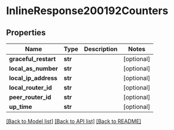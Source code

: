 # InlineResponse200192Counters

## Properties
Name | Type | Description | Notes
------------ | ------------- | ------------- | -------------
**graceful_restart** | **str** |  | [optional] 
**local_as_number** | **str** |  | [optional] 
**local_ip_address** | **str** |  | [optional] 
**local_router_id** | **str** |  | [optional] 
**peer_router_id** | **str** |  | [optional] 
**up_time** | **str** |  | [optional] 

[[Back to Model list]](../README.md#documentation-for-models) [[Back to API list]](../README.md#documentation-for-api-endpoints) [[Back to README]](../README.md)

